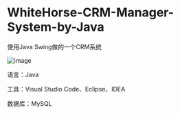 # WhiteHorse-CRM-Manager-System-by-Java
使用Java Swing做的一个CRM系统 

![image](https://user-images.githubusercontent.com/74632780/168419419-df3342c0-c1da-4cac-bf97-9b3acd66557d.png)

语言：Java 

工具：Visual Studio Code、Eclipse、IDEA

数据库：MySQL
